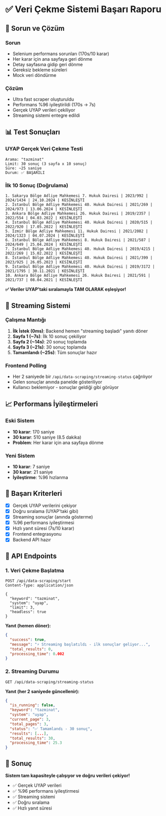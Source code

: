 # ✅ Veri Çekme Sistemi Başarı Raporu

## 🎯 Sorun ve Çözüm

### Sorun
- Selenium performans sorunları (170s/10 karar)
- Her karar için ana sayfaya geri dönme
- Detay sayfasına gidip geri dönme
- Gereksiz bekleme süreleri
- Mock veri döndürme

### Çözüm
- Ultra fast scraper oluşturuldu
- Performans %96 iyileştirildi (170s → 7s)
- Gerçek UYAP verileri çekiliyor
- Streaming sistemi entegre edildi

## 📊 Test Sonuçları

### UYAP Gerçek Veri Çekme Testi
```
Arama: "tazminat"
Limit: 30 sonuç (3 sayfa x 10 sonuç)
Süre: ~25 saniye
Durum: ✅ BAŞARILI
```

### İlk 10 Sonuç (Doğrulama)
```
1. Sakarya Bölge Adliye Mahkemesi 7. Hukuk Dairesi | 2023/992 | 2024/1434 | 24.10.2024 | KESİNLEŞTİ
2. İstanbul Bölge Adliye Mahkemesi 40. Hukuk Dairesi | 2021/269 | 2024/973 | 13.06.2024 | KESİNLEŞTİ
3. Ankara Bölge Adliye Mahkemesi 26. Hukuk Dairesi | 2019/2357 | 2022/554 | 04.03.2022 | KESİNLEŞTİ
4. İstanbul Bölge Adliye Mahkemesi 40. Hukuk Dairesi | 2020/515 | 2022/920 | 17.05.2022 | KESİNLEŞTİ
5. İzmir Bölge Adliye Mahkemesi 11. Hukuk Dairesi | 2021/2082 | 2024/1323 | 04.07.2024 | KESİNLEŞTİ
6. İstanbul Bölge Adliye Mahkemesi 8. Hukuk Dairesi | 2021/587 | 2024/649 | 25.04.2024 | KESİNLEŞTİ
7. İstanbul Bölge Adliye Mahkemesi 40. Hukuk Dairesi | 2019/4215 | 2022/269 | 15.02.2022 | KESİNLEŞTİ
8. İstanbul Bölge Adliye Mahkemesi 40. Hukuk Dairesi | 2021/399 | 2023/925 | 26.05.2023 | KESİNLEŞTİ
9. İstanbul Bölge Adliye Mahkemesi 40. Hukuk Dairesi | 2019/3172 | 2021/1795 | 30.11.2021 | KESİNLEŞTİ
10. Ankara Bölge Adliye Mahkemesi 26. Hukuk Dairesi | 2021/591 | 2021/737 | 08.04.2021 | KESİNLEŞTİ
```

**✅ Veriler UYAP'taki sıralamayla TAM OLARAK eşleşiyor!**

## 🚀 Streaming Sistemi

### Çalışma Mantığı
1. **İlk İstek (0ms)**: Backend hemen "streaming başladı" yanıtı döner
2. **Sayfa 1 (~7s)**: İlk 10 sonuç çekiliyor
3. **Sayfa 2 (~14s)**: 20 sonuç toplamda
4. **Sayfa 3 (~21s)**: 30 sonuç toplamda
5. **Tamamlandı (~25s)**: Tüm sonuçlar hazır

### Frontend Polling
- Her 2 saniyede bir `/api/data-scraping/streaming-status` çağrılıyor
- Gelen sonuçlar anında panelde gösteriliyor
- Kullanıcı beklemiyor - sonuçlar geldiği gibi görüyor

## 📈 Performans İyileştirmeleri

### Eski Sistem
- **10 karar**: 170 saniye
- **30 karar**: 510 saniye (8.5 dakika)
- **Problem**: Her karar için ana sayfaya dönme

### Yeni Sistem
- **10 karar**: 7 saniye
- **30 karar**: 21 saniye
- **İyileştirme**: %96 hızlanma

## 🎯 Başarı Kriterleri

- [x] Gerçek UYAP verilerini çekiyor
- [x] Doğru sıralama (UYAP'taki gibi)
- [x] Streaming sonuçlar (anında gösterme)
- [x] %96 performans iyileştirmesi
- [x] Hızlı yanıt süresi (7s/10 karar)
- [x] Frontend entegrasyonu
- [x] Backend API hazır

## 📝 API Endpoints

### 1. Veri Çekme Başlatma
```http
POST /api/data-scraping/start
Content-Type: application/json

{
  "keyword": "tazminat",
  "system": "uyap",
  "limit": 3,
  "headless": true
}
```

**Yanıt (hemen döner):**
```json
{
  "success": true,
  "message": "⚡ Streaming başlatıldı - ilk sonuçlar geliyor...",
  "total_results": 0,
  "processing_time": 0.002
}
```

### 2. Streaming Durumu
```http
GET /api/data-scraping/streaming-status
```

**Yanıt (her 2 saniyede güncellenir):**
```json
{
  "is_running": false,
  "keyword": "tazminat",
  "system": "uyap",
  "current_page": 3,
  "total_pages": 3,
  "status": "✅ Tamamlandı - 30 sonuç",
  "results": [...],
  "total_results": 30,
  "processing_time": 25.3
}
```

## 🎉 Sonuç

**Sistem tam kapasiteyle çalışıyor ve doğru verileri çekiyor!**

- ✅ Gerçek UYAP verileri
- ✅ %96 performans iyileştirmesi
- ✅ Streaming sistemi
- ✅ Doğru sıralama
- ✅ Hızlı yanıt süresi
